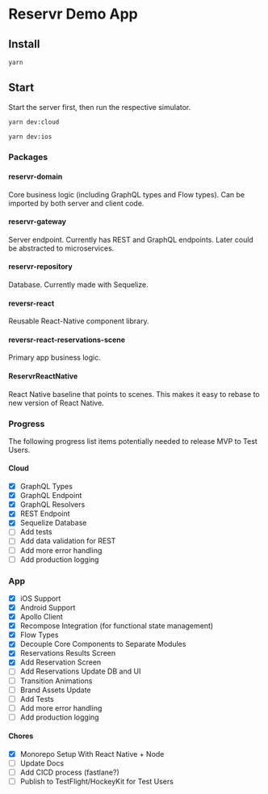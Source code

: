 # Reservr Demo App

## Install

```bash
yarn
```

## Start

Start the server first, then run the respective simulator.

```bash
yarn dev:cloud
```

```bash
yarn dev:ios
```

### Packages

#### reservr-domain

Core business logic (including GraphQL types and Flow types). Can be imported by both server and client code.

#### reservr-gateway

Server endpoint. Currently has REST and GraphQL endpoints. Later could be abstracted to microservices.

#### reservr-repository

Database. Currently made with Sequelize.

#### reversr-react

Reusable React-Native component library.

#### reversr-react-reservations-scene

Primary app business logic.

#### ReservrReactNative

React Native baseline that points to scenes. This makes it easy to rebase to new version of React Native.

### Progress

The following progress list items potentially needed to release MVP to Test Users.

#### Cloud

- [x] GraphQL Types
- [x] GraphQL Endpoint
- [x] GraphQL Resolvers
- [x] REST Endpoint
- [x] Sequelize Database
- [ ] Add tests
- [ ] Add data validation for REST
- [ ] Add more error handling
- [ ] Add production logging

### App

- [x] iOS Support
- [x] Android Support
- [x] Apollo Client
- [x] Recompose Integration (for functional state management)
- [x] Flow Types
- [x] Decouple Core Components to Separate Modules
- [x] Reservations Results Screen
- [x] Add Reservation Screen
- [ ] Add Reservations Update DB and UI
- [ ] Transition Animations
- [ ] Brand Assets Update
- [ ] Add Tests
- [ ] Add more error handling
- [ ] Add production logging

#### Chores

- [x] Monorepo Setup With React Native + Node
- [ ] Update Docs
- [ ] Add CICD process (fastlane?)
- [ ] Publish to TestFlight/HockeyKit for Test Users